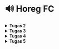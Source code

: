 # 🔊 Horeg FC

<details>
<Summary><b>Tugas 2</b></Summary>

# Tugas 2
## 🛠️ Setup Git dan GitHub
1. Buka Terminal VSCode dan ketik `git clone <link>`
2. Buat branch utama baru bernama main dengan `git branch -M main`
3. Tambahkan folder .gitignore
4. Melakukan testing dengan 
    ```bash
    git add .
    git commit -m "tes komen"
    git push -u origin main

## 🐍 Setup Virtual Environment dan Django
1. Buka virtual environment dengan `python -m venv env`
2. Ketik `env\Scripts\activate`
3. Buat berkas bernama `requirements.txt` dan tambahkan beberapa dependencies
4. Install dengan `pip install -r requirements.txt`
5. Buat proyek Django `django-admin startproject horeg_fc .`
6. Buat file `.env` dan `.env.prod`
7. Modifikasi `settings.py`
8. Lakukan migrate dengan `python manage.py migrate`
9. Jalankan server Django dengan `python manage.py runserver`

## 🔧 Setting PWS
1. Buat project baru pada PWS
2. Ubah raw environmentnya menjadi sesuai dengan `.env.prod`
3. Tambahkan `ALLOWED_HOST` di `settings.py`
4. Jalankan informasi Project Command di PWS

## 📱 Setup Aplikasi `main`
1. Buat aplikasi baru bernama main dengan `python manage.py startapp main`
2. Masukkan `main` ke dalam proyek
3. Buat folder templates dan buat file bernama `main.html` di dalamnya
4. Ubah isi dari `models.py`
5. Lakukan migrasi dengan `python manage.py makemigrations` dan `python manage.py migrate`
6. Masukkan data di `views.py`
7. Modifikasi template

## 🌐 URL Routing
1. Buat berkas `urls.py` di dalam `main`
2. Import `include` di `angkringan_cyberpunk/urls.py` dan tambahkan
    ```bash
    path('', include('main.urls'))

## Project siap dijalankan!
Jalankan proyek dengan `python manage.py runserver`

## Routing bekerja dengan cara
![Alur kerja Django](request_response.jpg)
`urls.py` mencocokan URL yang diakses browser dengan daftar path yang didefinisikan di file `urls.py`. Apabila cocok, request akan diarahkan ke view yang sesuai.

Setelah menerima request dari `urls.py`, `views.py` akan mengambil atau memodifikasi data di `models.py` jika perlu. Lalu mengirim data ke `Template` untuk dirender menjadi `HTML`. Hasil render tersebut yang menjadi `HTTP Response` dan dikirim kembali ke user.

`models.py` berfungsi sebagai tempat untuk mendefinisikan tabel `database` dalam bentuk class Python. Django bisa mengambil, mengubah, atau bahkkan menyimpan data di `database` tanpa pakai query SQL secara langsung. Models biasanya dipakai oleh `views.py` untuk mengambil atau menyimpan data, tetapi tidak berhubungan langsung dengan template ataupun URL.

Berkas `HTML` atau template `HTML` adalah berkas berisi tampilan halaman web. Namun, template tidak bisa mengambil datanya sendiri, semua data dikirim dari `views.py`, lalu views membuat `HTTP Response` dan dikirim ke browser

## Peran `settings.py` dalam proyek Django
Secara garis besar settings.py berguna untuk mengatur proyek Django yang digunakan.
Contohnya seperti `ALLOWED_HOST` untuk mengatur host/domain yang boleh mengakses aplikasi.
Lalu ada `Database` yang berfungsi ke dalam dua jalur, yaitu jika `PRODUCTION` bernilai `True`, Django akan menggunakan model `PostgreSQL`. Namun, jika `PODUCTION` bernilai `False`, Django akan menggunakan `SQLite`

## Cara kerja migrasi di database Django
Setiap perubahan di models.py harus dimigrasi. Migrasi bekerja dengan menyamakan bentuk database dengan model yang dibuat di models.py. Saat mengubah models.py, Django akan membuat file migrasi dengan `python manage.py makemigrations`. Setelah itu, jalankan `python manage.py migrate` agar menerapkan perubahan itu langsung ke Database.

## Alasan Django dijadikan permulaan pembelajaran
Django sudah menyediakan banyak fitur bawaan sehingga tidak perlu mengatur semuanya dari awal. Dengan Django, kita bisa langsung belajar konsep inti pengembangan perangkat lunak, seperti MVT. Hal ini membuat Django cocok dijadikan framework awal untuk memahami cara kerja pengembangan aplikasi yang terstruktur.

## Feedback untuk Asdos Tutorial 1
Tidak ada, kebetulan tutorial 1 tidak menemukan kesulitan
</details>
<details>
<Summary><b>Tugas 3</b></Summary>

# Tugas 3
1. Buat file `forms.py`
    ```bash
    from django.forms import ModelForm
    from main.models import Product

    class NewsForm(ModelForm):
        class Meta:
            model = Product
            fields = ["name", "description", "category", "thumbnail", "is_viral"]
2. Menambahkan beberapa import pada `views.py`
3. Menambahkan variable `products_list` dan fungsi baru pada `views.py`
4. Menambahkan import fungsi yang sudah dibuat tadi pada `urls.py` di direktori main
5. Tambahkan path URL ke dalam `urlpatterns`
6. Ubah `main.html` agar bisa menampilkan data dan add new product yang akan muncul di halaman form
7. Buat file baru bernama `add_product.html`, yang berisikan token security dan template tag
8. Buat file baru bernama `product_detail.html`
9. Tambahkan `CSRF_TRUSTED_ORIGINS` di dalam `settings.py`


1. Import `HttpResponse` dan `Serializer` di views.py
2. Tambahkan fungsi `show_xml` dan `show_json` di `views.py`
3. Tambahkan import `show_xml` dan `show_json` di `urls.py`
4. Tambahkan path `path('xml/', show_xml, name='show_xml')` dan `path('json/', show_json, name='show_json')` di `urlpatterns`
5. Tambahkan fungsi `show_xml_by_id` dan `show_json_by_id` di views.py
6. Untuk by id, gunakan blok try and catch agar diteruskan ke error code 404 jika terjadi error
7. Tambahkan importnya di `urls.py`
8. Tambahkan pathnya di `urlspatterns`

## Mengapa kita memerlukan data delivery dalam pengimplementasian sebuah platform?
Data delivery berguna untuk menyalurkan data dari sumber, seperti database, server, dan lainnya ke pengguna yang membutuhkan.
Data delivery memastikan data bergerak dari sumber ke pengguna dengan cepat, aman, dan konsisten.
Tanpa data delivery, platform mungkin akan mengalami masalah kinerja, keamanan, dan lainnya yang mengakibatkan turunnya kualitas layanan bagi pengguna

## Lebih baik XML atau JSON? Mengapa JSON lebih populer?
Menurut saya lebih baik JSON, karena tata bahasa yang digunakan mirip Java Script dan dia menggunakan seperti dictionary. Perbedaannya dengan dictionary adalah key di JSON harus string.
Selain itu, JSON juga lebih mudah dibaca dibandingkan dengan XML

## Fungsi dari method is_valid()
Method `is_valid()` berguna untuk memvalidasi data yang dikirim oleh form, misalnya seperti mengecek field yang seharusnya menerima sebuah integer, form ternyata menerima string alphabet. Jika string angka, method `is_valid` akan mengubahnya menjadi integer
Contoh untuk price sebuah IntegerField, jika user memasukkan sebuah integer maka `is_valid()` akan mengembalikan `True`
    
## Mengapa butuh csrf_token pada form Django? Apa yang terjadi jika tidak menambahkan csrf_token? Bagaimana hal tersebut bisa dimanfaatkan penyerang?
CSRF adalah token unique yang dibuat oleh Django untuk melindungi form dari serangan CSRF (Cross-Site Request Forgery)
Jika tidak menambahkan token, penyerang bisa menjalankan aksi seperti mengubah password atau menghapus data
Penyerang membuat halaman berbahaya yang mengirim request POST ke target, browser korban mengikutsertakan cookie login tanpa disadari

## Step by step
Saya mengikuti sedikit dari tutorial (karena beberapa data tidak terlalu perlu diubah/berbeda) dan mencoba-coba untuk htmlnya. Menghadapi trials dan errors karena models kekurangan attributes yang cukup diperlukan

## Pesan untuk asdos
tidak ada

## Postman Screenshot
1. XML
![Postman XML](xml_postman.png)

2. JSON
![Postman JSON](json_postman.png)

3. XML with ID
![Postman XML with ID](xml_id_postman.png)

4. JSON with ID
![Postman JSON with ID](json_id_postman.png)
</details>
<details>
<Summary><b>Tugas 4</b></Summary>

# Tugas 4
1. Import di `views.py`
    ```python
    from django.contrib import messages
    from django.contrib.auth.forms import UserCreationForm, AuthenticationForm
    from django.contrib.auth import authenticate, login, logout
2. Tambahkan fungsi `register`, `login_user`, dan `logout_user` di `views.py`
3. Buat file `register.html` dan `login_html`
4. Tambahkan tombol logout di `main.html`
5. Import kedua fungsi tersebut di `urls.py` lalu tambahkan path
    ```python
    path('register/', register, name='register'),
    path('login/', login_user, name='login'),

1. Import di `views.py`
    ```python
    import datetime
    from django.http import HttpResponseRedirect
    from django.urls import reverse
    from django.contrib.auth.decorators import login_required
2. Tambahkan `@login_required(login_url='/login')` di atas `show_main` dan `show_product`
3. Ubah fungsi `login_user` untuk set cookie `last_login`
4. Set fungsi `logout_user` agar menghapus cookie `last_login`
5. Tambahkan `last_login` di dalam context dari fungsi `show_main`
6. Tampilkan informasi tentang `last_login` di `main.html`

1. Import `from django.contrib.auth.models import User` di `models.py`
2. Pada `models.py`, tambahkan `user = models.ForeignKey(User, on_delete=models.CASCADE, null=True)` di awal class Product
3. Jalankan `makemigration` dan `migrate`
4. Ubah `add_product` menjadi
    ```python
    def add_product(request):
    form = ProductForm(request.POST or None)

    if form.is_valid() and request.method == "POST":
        products_entry = form.save(commit=False) # Save tapi belum disimpan di database
        products_entry.user = request.user # Ubah "user" dari data product dengan user yang sedang login
        products_entry.save() # Simpan di database
        return redirect('main:show_main')

    context = {'form': form}
    return render(request, "add_product.html", context)
5. Ubah `show_main` untuk dapat memfilter produk milik user atau milik semua orang
6. Tambahkan tombol untuk melihat filter tersebut di `main.html` serta menampilkan nama author di `product_detail.html`

## Apa itu Django AuthenticationForm? Jelaskan juga kelebihan dan kekurangannya.
Django AuthenticationForm berfungsi untuk menangani proses autentikasi pengguna, dengan cara memverifikasi username dan password pengguna yang dimasukkan saat mereka ingin login ke dalam web. Django membuat AuthenticationForm dalam bentuk Form yang secara otomatis sudah menyertakan validasi dasar untuk username dan password.

Kelebihan dari Django AuthenticationForm adalah kemudahannya dalam penggunaan. Kemudahan yang dimaksud adalah kita tidak perlu untuk membuat form autentikasi dari awal, cukup gunakan yang sudah disediakan dari Django tersebut. Selain itu, validasi dasarnya sangat membantu. Form ini akan memeriksa apakah username dan password terisi dan valid.
Namun, Django AuthenticationForm juga tidak luput dari kekurangan. Salah satu kekurangannya adalah keterbatasan kostumisasi. Formulir hanya dapat mendukung bidang username dan password saja. Jika ingin menambahkan bidang lain, seperti email, kita harus membuat form kustom yang baru dari Form atau ModelForm

## Apa perbedaan antara autentikasi dan otorisasi? Bagaiamana Django mengimplementasikan kedua konsep tersebut?
Autentikasi secara garis besar berarti memvalidasi user dengan passwordnya, seperti saat login. Sedangkan, Otorisasi berguna untuk menentukan hak akses dari pengguna. Django mengimplementasikan kedua konsep ini melalui `django.contrib.auth`. Contoh autentikasi adalah seperti model User, seperti `UserCreationForm()` ini merupakan contoh autentikasi dengan juga mengecek `form.is_valid`. Jika autentikasi berhasil, maka program akan lanjut `login(request, user)`. Lalu, untuk otorisasi, Django mengimplementasikannya dengan `@login_required`, yang berarti jika fungsi tersebut ingin dijalankan, maka harus login terlebih dahulu

## Apa saja kelebihan dan kekurangan session dan cookies dalam konteks menyimpan state di aplikasi web?
Kelebihan cookies adalah dia bisa bertahan meskipun browser sudah ditutup, yang artinya jika pengguna sudah melakukan login di suatu situs dan tidak melakukan logout, kemudian browser ditutup, ketika dibuka kembali pengguna masih dalam kondisi login. Kekurangannya ada di ukurannya yang kecil, juga rentan terhadap serangan seperti XSS.
Kelebihan session terdapat pada keamanannya karena data asli terdapat di server dan tentunya bisa menyimpan data dalam jumlah yang besar. Namun, kekurangan dari session adalah penggunaan memori server untuk setiap sesi aktif. Selain itu, session juga sangat bergantung pada cookies agar dapat berfungsi dengan baik. Contoh kekurangan session ketika pada suatu web yang terdapat 100,000 pengguna yang sedang aktif. Semua pengguna melakukan penyimpanan data seperti login, masukin barang ke keranjang, atau lainnya, mengakibatkan memori server dapat terisi dengan cepat, sehingga server jadi tidak responsif ataupun bisa crash.

## Apakah penggunaan cookies aman secara default dalam pengembangan web, atau apakah ada risiko potensial yang harus diwaspadai? Bagaimana Django menangani hal tersebut?
    Secara default, penggunaan cookies dalam pengembangan web tidak sepenuhnya aman. Risiko potensial yang umumnya diwaspadai pada cookies adalah XSS, di mana penyerang dapat mengambil cookie dari browser korban. Django sudah menangani keamanan cookies, salah satunya seperti menerapkan token CSRF. Token ini disimpan ke dalam cookies serta di dalam halaman web.

</details>
<details>
<Summary><b>Tugas 5</b></Summary>

1. Karena sudah ada tombol Delete, tujuan selanjutnya buat tombol Edit
2. Tambahkan fungsi `edit_product` di dalam `views.py`
    ```python
    def edit_product(request, id):
        product = get_object_or_404(Product, pk=id)
        form = ProductForm(request.POST or None, instance=product)
        if form.is_valid() and request.method == "POST":
            form.save()
            return redirect('main:show_main')
        
        context = {
            'form' : form
        }

        return render(request, "edit_product.html", context)
3. Import `edit_product` di `urls.py` serta tambahkan `path('news/<uuid:id>/edit', edit_product, name='edit_product')` di urlpatterns
4. Buat file `edit_product.html` dengan isi kurang lebih sama seperti `add_product`
5. Buat folder `templates` di direktori utama lalu buat file `navbar.html`
6. Masukkan `{% include 'navbar.html' %}` di semua file html
7. Pada `settings.py`, tambahkan middleware WhiteNoise `'whitenoise.middleware.WhiteNoiseMiddleware'` tepat di bawah security
8. Pastikan statics variable di `settings.py` dikonfigurasi
    ```python
    STATIC_URL = '/static/'
    if DEBUG:
        STATICFILES_DIRS = [
            BASE_DIR / 'static' 
        ]
    else:
    STATIC_ROOT = BASE_DIR / 'static' 
9. Buat folder `static` di direktori utama, lalu tambahkan folder `image` dan tambahkan images yang diperlukan
10. Tambahkan `{% load static %}` di semua html
11. Ubah styling di semua html jika diperlukan

## Jika terdapat beberapa CSS selector untuk suatu elemen HTML, jelaskan urutan prioritas pengambilan CSS selector tersebut!
Urutan prioritas diurutkan dari yang lebih diutamakan dari sebuah selector adalah sebagai berikut
1. Inline style, 
2. ID selector, 
3. Class, attribute, pseudo-class
4. Elemen atau tag selector

## Mengapa responsive design menjadi konsep yang penting dalam pengembangan aplikasi web? Berikan contoh aplikasi yang sudah dan belum menerapkan responsive design, serta jelaskan mengapa!
Responsive design menjadi penting agar UX lebih baik, sehingga website tetap nyaman digunakan di semua perangkat, mudah untuk melakukan interaksi pada website, mudah terbaca.
Contoh website yang sudah responsive, youtube, x, pinterest, dan masih banyak lagi.
Contoh website yang tidak responsive, bukalapak, dan website-website jadul yang tidak mendapatkan update

## Jelaskan perbedaan antara margin, border, dan padding, serta cara untuk mengimplementasikan ketiga hal tersebut!
Margin berfungsi untuk memberikan jarak di luar elemen dengan elemen lainnya
Border memberikan garis tepi di sekitar elemen, memisahkan elemen yang diberikan border dengan elemen lainnya
Padding memberikan jarak di dalam elemen antara konten dan border. Posisinya ada di dalam border

Misalnya berada pada section <style>,
margin: 10px; Berarti memberikan jarak elemen A ke seluruh arah sejauh 10px
margin-top 10px; Berarti memberikan jarak elemen A ke atas sejauh 10px
margin-bottom: 10px;
margin-right: 10px;
margin-left: 10px;

border: 2px; Berarti membuat border dengan ketebalan 2 px
border-radius: 5px; Berarti membuat sudut atau corner dari border lebih bulat

padding: 10px; Berarti memberikan jarak elemen A dengan border di seluruh arah
padding-top: 10px; Berarti memberikan jarak elemen A dengan border di atas
padding-bottom: 10px;
padding-right: 10px;
padding-left: 10px;

## Jelaskan konsep flex box dan grid layout beserta kegunaannya!
Flexbox adalah layout satu dimensi yang dapat membuat layout flexible dan responsif untuk satu arah (baris atau kolom). Contohnya dapat digunakan untuk navbar, menu
Grid adalah layour dua dimensi yang digunakan untuk membuat layout yang kompleks, seperti tata letak halaman utama, dashboard. Dengan grid memungkinkan pengaturan baris, kolom, dan jarak antar elemen secara detail 
</details>